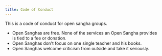 ```yaml
---
title: Code of Conduct
---
```

This is a code of conduct for open sangha groups.

- Open Sanghas are free. None of the services an Open Sangha provides is tied to a fee or donation.
- Open Sanghas don't focus on one single teacher and his books.
- Open Sanghas welcome criticism from outside and take it seriously.